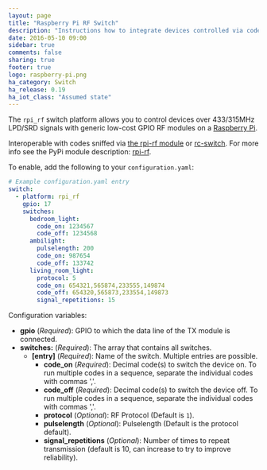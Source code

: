 ```yaml
---
layout: page
title: "Raspberry Pi RF Switch"
description: "Instructions how to integrate devices controlled via codes sent with low-cost GPIO RF modules on a Raspberry Pi into Home Assistant as a switch."
date: 2016-05-10 09:00
sidebar: true
comments: false
sharing: true
footer: true
logo: raspberry-pi.png
ha_category: Switch
ha_release: 0.19
ha_iot_class: "Assumed state"
---
```



The `rpi_rf` switch platform allows you to control devices over 433/315MHz LPD/SRD signals with generic low-cost GPIO RF modules on a [Raspberry Pi](https://www.raspberrypi.org/).

Interoperable with codes sniffed via [the rpi-rf module](https://pypi.python.org/pypi/rpi-rf) or [rc-switch](https://github.com/sui77/rc-switch).
For more info see the PyPi module description: [rpi-rf](https://pypi.python.org/pypi/rpi-rf).

To enable, add the following to your `configuration.yaml`:

```yaml
# Example configuration.yaml entry
switch:
  - platform: rpi_rf
    gpio: 17
    switches:
      bedroom_light:
        code_on: 1234567
        code_off: 1234568
      ambilight:
        pulselength: 200
        code_on: 987654
        code_off: 133742
      living_room_light:
        protocol: 5
        code_on: 654321,565874,233555,149874
        code_off: 654320,565873,233554,149873
        signal_repetitions: 15
```

Configuration variables:

- **gpio** (*Required*): GPIO to which the data line of the TX module is connected.
- **switches:** (*Required*): The array that contains all switches.
  - **[entry]** (*Required*): Name of the switch. Multiple entries are possible.
    - **code_on** (*Required*): Decimal code(s) to switch the device on. To run multiple codes in a sequence, separate the individual codes with commas ','.
    - **code_off** (*Required*): Decimal code(s) to switch the device off. To run multiple codes in a sequence, separate the individual codes with commas ','.
    - **protocol** (*Optional*): RF Protocol (Default is `1`).
    - **pulselength** (*Optional*): Pulselength (Default is the protocol default).
    - **signal_repetitions** (*Optional*): Number of times to repeat transmission (default is 10, can increase to try to improve reliability).
